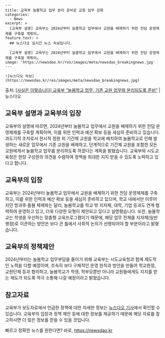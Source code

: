     ---
    title: 교육부 늘봄학교 업무 분리 준비로 교원 업무 강화
    categories:
      - News
    excerpt: >
      [교육부 설명] 교육부는 2024년부터 늘봄학교 업무에서 교원을 배제하기 위한 전담 운영체제를 구축할 계획이…
    feature_text: >
      ## 뉴스다오 실시간 뉴스 속보입니다.
    
      [교육부 설명] 교육부는 2024년부터 늘봄학교 업무에서 교원을 배제하기 위한 전담 운영체제를 구축할 계획이…
    image: 'https://newsdao.kr/res/images/meta/newsdao_breakingnews.jpg'
    ---
    
    ![뉴스다오 속보](https://newsdao.kr/res/images/meta/newsdao_breakingnews.jpg)

<p>출처: <a href="https://newsdao.kr/3059" rel="dofollow">[사실은 이렇습니다] 교육부 “늘봄학교 업무, 기존 교원 업무와 분리되도록 준비”</a> | 뉴스다오</p>

<h2>교육부 설명과 교육부의 입장</h2>
<p data-ke-size="size16">교육부의 설명에 따르면, 2024년부터 늘봄학교 업무에서 교원을 배제하기 위한 전담 운영체제를 구축할 계획이며, 이를 위한 인력과 예산 확보 등을 세심히 준비하고 있습니다. 과도기적 조치로서 한시적 정원 외 기간제 교원을 학교에 배치하여 늘봄학교로 인해 발생하는 새로운 업무에서 기존 교원을 배제하고, 단계적으로 기간제 교원을 포함한 모든 교원에게서 늘봄학교 업무를 분리하도록 하겠다는 계획을 밝혔습니다. 교육부와 시도교육청은 현장 구성원의 의견을 수렴하여 정책을 최대한 지지 받을 수 있도록 노력하고 있다고 합니다.</p>

<h2>교육부의 입장</h2>
<p data-ke-size="size16">교육부는 2024년부터 늘봄학교 업무에서 교원을 배제하기 위한 전담 운영체제를 구축하고, 이를 위한 인력과 예산 확보 등을 세심히 준비하고 있으며, 학교 내에서만 이루어지던 방과후·돌봄 체제와는 달리, 늘봄학교를 학교 밖 지자체, 대학, 기업 등과도 연계·협력하여 운영하고 있고, 더욱 다양한 모형이 제안되고 있다고 설명했습니다. 또한, 늘봄학교는 학생을 우선하는 맞춤형 교육프로그램이기 때문에, 해당 업무 전체를 지자체(일반행정)로 이관하는 방안은 보다 큰 틀에서 사회적 논의가 선행되어야 할 부분이라고 밝혔습니다.</p>

<h2>교육부의 정책제안</h2>
<p data-ke-size="size16">2024년부터는 늘봄학교 업무부담을 줄이기 위해 교육부는 시도교육청과 함께 제도적인 노력을 다할 예정이며, 조속히 보다 구체적인 운영 원칙과 방안을 만들어 학교현장, 교원단체 등과 협의하고, 늘봄학교가 학생, 학부모뿐만 아니라 교원들에게도 지지를 받는 제도가 되도록 적극 소통해 나갈 예정이라고 밝혔습니다.</p>

<h2>참고자료</h2>
<p data-ke-size="size16">교육부가 보도자료에서 언급한 정책에 대한 자세한 정보는 <a href="https://newsdao.kr/3059" target="_blank">뉴스다오 기사</a>에서 확인할 수 있습니다. 교육부의 입장과 정책 제안 등에 대한 정보를 제공하기 때문에 해당 자료를 참고하시면 더 많은 정보를 얻을 수 있을 것입니다.</p> 

빠르고 정확한 뉴스를 원한다면? 바로, <a href="https://newsdao.kr" rel="dofollow">https://newsdao.kr</a>


    

